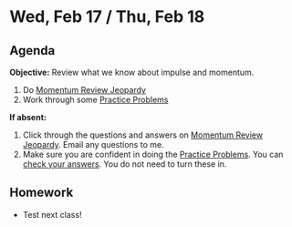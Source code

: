 Wed, Feb 17 / Thu, Feb 18
==================

Agenda
---------
**Objective:** Review what we know about impulse and momentum.

1. Do [Momentum Review Jeopardy][jeopardy]
2. Work through some [Practice Problems][prob]

**If absent:**

1. Click through the questions and answers on [Momentum Review Jeopardy][jeopardy].  Email any questions to me.
2. Make sure you are confident in doing the [Practice Problems][prob].  You can [check your answers][check].  You do not need to turn these in.

Homework 
-------------
- Test next class!

[jeopardy]: https://jeopardylabs.com/play/06-momentum-review-2
[prob]: https://avon.schoology.com/assignment/4683406974/
[check]: https://avon.schoology.com/page/4683424270

<!--stackedit_data:
eyJoaXN0b3J5IjpbLTc3NDA3MzY4OSwxMDEzODkxNjk3LC01OD
U4MjQ4Myw2MTc3ODA5MDQsLTE2MTQxOTI4NCw1MTI2OTM1NTQs
OTA3ODkyMzQ2LDYzMzQ2MzM1OCw3NDY2NDgwMzAsLTcxMDcwOT
QyNiwzNTE5MjgzMTEsLTE3Mjk1Njg2OTUsLTE4NjkxNjU1Mjgs
MTI5MDExNjQwMywtMTMwNzgxNTAyOSw0NTMzMzU4MTgsLTY2MD
k1Mjc5MywtMTM3MTMxODAyOSwtMTcxOTUzODE5LC05OTAwMDI1
MTZdfQ==
-->